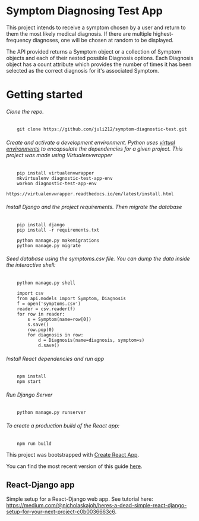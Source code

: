 # Symptom Diagnosing Test App

This project intends to receive a symptom chosen by a user and return to them the most likely medical diagnosis. If there are multiple highest-frequency diagnoses, one will be chosen at random to be displayed.

The API provided returns a Symptom object or a collection of Symptom objects and each of their nested possible Diagnosis options. Each Diagnosis object has a count attribute which provides the number of times it has been selected as the correct diagnosis for it's associated Symptom.


# Getting started

###### Clone the repo.

        git clone https://github.com/juli212/symptom-diagnostic-test.git

###### Create and activate a development environment. Python uses [virtual environments](http://docs.python-guide.org/en/latest/dev/virtualenvs/) to encapsulate the dependencies for a given project. This project was made using Virtualenvwrapper

        pip install virtualenvwrapper
        mkvirtualenv diagnostic-test-app-env
        workon diagnostic-test-app-env

    https://virtualenvwrapper.readthedocs.io/en/latest/install.html

###### Install Django and the project requirements. Then migrate the database

        pip install django
        pip install -r requirements.txt

        python manage.py makemigrations
        python manage.py migrate

###### Seed database using the symptoms.csv file. You can dump the data inside the interactive shell:

        python manage.py shell

        import csv
        from api.models import Symptom, Diagnosis
        f = open('symptoms.csv')
        reader = csv.reader(f)
        for row in reader:
            s = Symptom(name=row[0])
            s.save()
            row.pop(0)
            for diagnosis in row:
                d = Diagnosis(name=diagnosis, symptom=s)
                d.save() 

###### Install React dependencies and run app

        npm install
        npm start

###### Run Django Server

        python manage.py runserver

###### To create a production build of the React app:

        npm run build


This project was bootstrapped with [Create React App](https://github.com/facebookincubator/create-react-app).

You can find the most recent version of this guide [here](https://github.com/facebookincubator/create-react-app/blob/master/packages/react-scripts/template/README.md).

## React-Django app
Simple setup for a React-Django web app. See tutorial here: https://medium.com/@nicholaskajoh/heres-a-dead-simple-react-django-setup-for-your-next-project-c0b0036663c6.
